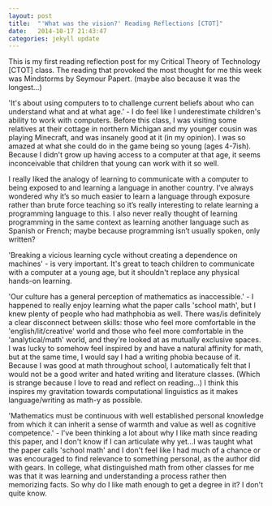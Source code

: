 ```yaml
---
layout: post
title:  "'What was the vision?' Reading Reflections [CTOT]"
date:   2014-10-17 21:43:47
categories: jekyll update
---
```


This is my first reading reflection post for my Critical Theory of Technology [CTOT] class. The reading that provoked the most thought for me this week was Mindstorms by Seymour Papert. (maybe also because it was the longest…) 

'It's about using computers to to challenge current beliefs about who can understand what and at what age.' - I do feel like I underestimate children's ability to work with computers. Before this class, I was visiting some relatives at their cottage in northern Michigan and my younger cousin was playing Minecraft, and was insanely good at it (in my opinion). I was so amazed at what she could do in the game being so young (ages 4-7ish). Because I didn't grow up having access to a computer at that age, it seems inconceivable that children that young can work with it so well.

I really liked the analogy of learning to communicate with a computer to being exposed to and learning a language in another country. I’ve always wondered why it’s so much easier to learn a language through exposure rather than brute force teaching so it’s really interesting to relate learning a programming language to this. I also never really thought of learning programming in the same context as learning another language such as Spanish or French; maybe because programming isn’t usually spoken, only written?

'Breaking a vicious learning cycle without creating a dependence on machines' - is very important. It's great to teach children to communicate with a computer at a young age, but it shouldn't replace any physical hands-on learning.

'Our culture has a general perception of mathematics as inaccessible.'  - I happened to really enjoy learning what the paper calls 'school math', but I knew plenty of people who had mathphobia as well. There was/is definitely a clear disconnect between skills: those who feel more comfortable in the 'english/lit/creative' world and those who feel more comfortable in the 'analytical/math' world, and they're looked at as mutually exclusive spaces. I was lucky to somehow feel inspired by and have a natural affinity for math, but at the same time, I would say I had a writing phobia because of it. Because I was good at math throughout school, I automatically felt that I would not be a good writer and hated writing and literature classes. (Which is strange because I love to read and reflect on reading…) I think this inspires my gravitation towards computational linguistics as it makes language/writing as math-y as possible.

'Mathematics must be continuous with well established personal knowledge from which it can inherit a sense of warmth and value as well as cognitive competence.' - I've been thinking a lot about why I like math since reading this paper, and I don't know if I can articulate why yet…I was taught what the paper calls 'school math' and I don't feel like I had much of a chance or was encouraged to find relevance to something personal, as the author did with gears. In college, what distinguished math from other classes for me was that it was learning and understanding a process rather then memorizing facts. So why do I like math enough to get a degree in it? I don't quite know. 
